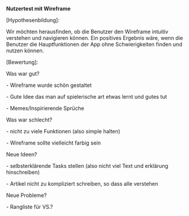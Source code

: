 **Nutzertest mit Wireframe**

[Hypothesenbildung]:

Wir möchten herausfinden, ob die Benutzer den Wireframe intuitiv
verstehen und navigieren können.
Ein positives Ergebnis wäre, wenn die Benutzer die Hauptfunktionen der
App ohne Schwierigkeiten finden und nutzen können.

[Bewertung]:

Was war gut?

\- Wireframe wurde schön gestaltet

\- Gute Idee das man auf spielerische art etwas lernt und gutes tut

\- Memes/Inspirierende Sprüche


Was war schlecht?

\- nicht zu viele Funktionen (also simple halten)

\- Wireframe sollte vielleicht farbig sein


Neue Ideen?

\- selbsterklärende Tasks stellen (also nicht viel Text und erklärung
hinschreiben)

\- Artikel nicht zu kompliziert schreiben, so dass alle verstehen


Neue Probleme?

\- Rangliste für VS.?
